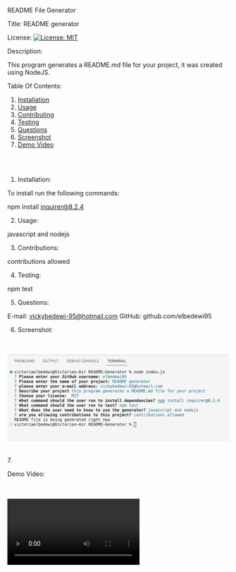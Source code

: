 README File Generator


Title: README generator

License: [![License: MIT](https://img.shields.io/badge/License-MIT-yellow.svg)](https://opensource.org/licenses/MIT)

Description:
    
This program generates a README.md file for your project, it was created using NodeJS.

Table Of Contents:
1.  <a href= "#inst">Installation</a>
2. <a href= "#use">Usage</a>
3. <a href= "#contr">Contributing</a>
4. <a href= "#test">Testing</a>
5. <a href= "#questions">Questions</a>
6. <a href= "#screenshot">Screenshot</a>
7. <a href= "#video">Demo Video</a>

<br> <br>

1.  <p id="inst">Installation:</p>

To install run the following commands:
    
npm install inquirer@8.2.4

2. <p id="use">Usage:</p>

javascript and nodejs

3. <p id="contr">Contributions:</p>

contributions allowed

4. <p id="test">Testing:</p>
    
npm test

5. <p id="questions">Questions: </p>
E-mail: vickybedewi-95@hotmail.com
GitHub: github.com/elbedewi95

6. <p id="screenshot"> Screenshot: </p>
<br> <br>
<img src="terminal-code.png">

<br>
7. <p id= "video"> Demo Video: </p>
<br> <br>
<video>
<source src="demo-video.mp4" type="video/mp4">
</video>

